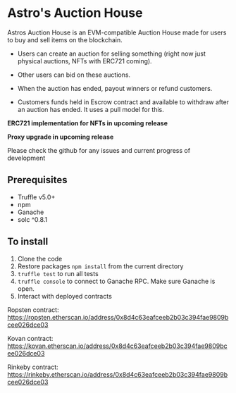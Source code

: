 # Astro's Auction House

Astros Auction House is an EVM-compatible Auction House made for users to buy and sell items on the blockchain.

* Users can create an auction for selling something (right now just physical auctions, NFTs with ERC721 coming).

* Other users can bid on these auctions.

* When the auction has ended, payout winners or refund customers.

* Customers funds held in Escrow contract and available to withdraw after an auction has ended. It uses a pull model for this.

**ERC721 implementation for NFTs in upcoming release**

**Proxy upgrade  in upcoming release**

Please check the github for any issues and current progress of development


## Prerequisites

* Truffle v5.0+
* npm
* Ganache 
* solc ^0.8.1

## To install

1. Clone the code
2. Restore packages
   `npm install` from the current directory
3. `truffle test` to run all tests
4. `truffle console` to connect to Ganache RPC. Make sure Ganache is open.
5. Interact with deployed contracts

Ropsten contract: https://ropsten.etherscan.io/address/0x8d4c63eafceeb2b03c394fae9809bcee026dce03

Kovan contract: https://kovan.etherscan.io/address/0x8d4c63eafceeb2b03c394fae9809bcee026dce03

Rinkeby contract: https://rinkeby.etherscan.io/address/0x8d4c63eafceeb2b03c394fae9809bcee026dce03
